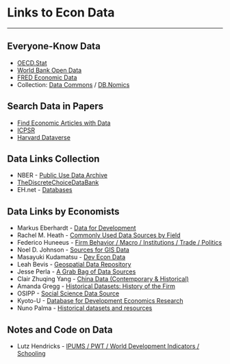# Links to Econ Data

---

## Everyone-Know Data

- [OECD.Stat](https://fred.stlouisfed.org/)
- [World Bank Open Data](https://data.worldbank.org/)
- [FRED Economic Data](https://fred.stlouisfed.org/)
- Collection: [Data Commons](https://datacommons.org/) / [DB.Nomics](https://db.nomics.world/)

## Search Data in Papers

- [Find Economic Articles with Data](https://ejd.econ.mathematik.uni-ulm.de/)
- [ICPSR](https://www.icpsr.umich.edu/web/pages/ICPSR/)
- [Harvard Dataverse](https://dataverse.harvard.edu/)

## Data Links Collection

- NBER - [Public Use Data Archive](https://www.nber.org/research/data)
- [TheDiscreteChoiceDataBank](https://github.com/alvarogutyerrez/TheDiscreteChoiceDataBank)
- EH.net - [Databases](https://eh.net/databases/)

## Data Links by Economists

- Markus Eberhardt - [Data for Development](https://sites.google.com/site/medevecon/devecondata?authuser=0)
- Rachel M. Heath - [Commonly Used Data Sources by Field](https://faculty.washington.edu/rmheath/datasources.html) 
- Federico Huneeus - [Firm Behavior / Macro / Institutions / Trade / Politics](https://www.fedehuneeus.com/data)
- Noel D. Johnson - [Sources for GIS Data](https://noeldjohnson.github.io/gis_links/)
- Masayuki Kudamatsu - [Dev Econ Data](http://devecondata.blogspot.com/)
- Leah Bevis - [Geospatial Data Repository](https://leahbevis.com/geospatial-data-repository/)
- Jesse Perla - [A Grab Bag of Data Sources](https://www.jesseperla.com/post/data-sources/)
- Clair Zhuqing Yang - [China Data (Contemporary & Historical)](https://sites.google.com/site/clairzyang/quantitative-database-on-china-studies?authuser=0)
- Amanda Gregg - [Historical Datasets: History of the Firm](https://amandagreggeconomics.com/historical-datasets-history-of-the-firm/)
- OSIPP - [Social Science Data Source](https://sites.google.com/view/osipp-data/home)
- Kyoto-U - [Database for Development Economics Research](https://sites.google.com/kyoto-u.ac.jp/database4der/home?authuser=0) 
- Nuno Palma - [Historical datasets and resources](https://sites.google.com/site/npgpalma/references)

## Notes and Code on Data

- Lutz Hendricks - [IPUMS / PWT / World Development Indicators / Schooling](https://lhendricks.org/graduate/graduate.html)

